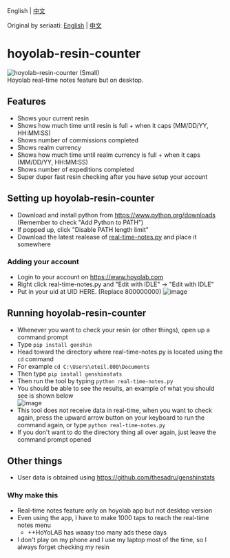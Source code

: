 English | [中文](https://github.com/eileenthg/hoyolab-resin-counter-3.0/blob/main/README.zh-tw.md)

Original by seriaati: [English](https://github.com/seriaati/hoyolab-resin-counter/blob/main/README.md) | [中文](https://github.com/seriaati/hoyolab-resin-counter/blob/main/README.zh-tw.md)

# hoyolab-resin-counter
![hoyolab-resin-counter (Small)](https://user-images.githubusercontent.com/61446626/159615993-8801f175-84b7-4361-bf65-7fb70708341a.png)  
Hoyolab real-time notes feature but on desktop.

## Features
- Shows your current resin
- Shows how much time until resin is full + when it caps (MM/DD/YY, HH:MM:SS)
- Shows number of commissions completed
- Shows realm currency
- Shows how much time until realm currency is full + when it caps (MM/DD/YY, HH:MM:SS)
- Shows number of expeditions completed
- Super duper fast resin checking after you have setup your account

## Setting up hoyolab-resin-counter
- Download and install python from https://www.python.org/downloads (Remember to check "Add Python to PATH")
- If popped up, click "Disable PATH length limit"
- Download the latest realease of [real-time-notes.py](https://github.com/eileenthg/hoyolab-resin-counter-3.0/blob/main/real-time-notes.py) and place it somewhere

### Adding your account
- Login to your account on https://www.hoyolab.com
- Right click real-time-notes.py and "Edit with IDLE" -> "Edit with IDLE"
- Put in your uid at UID HERE. (Replace 800000000)
![image](https://user-images.githubusercontent.com/40307498/190306694-6928ced4-d644-4ad9-9ade-dc7fd1c955e7.png)

## Running hoyolab-resin-counter
- Whenever you want to check your resin (or other things), open up a command prompt
- Type ```pip install genshin```
- Head toward the directory where real-time-notes.py is located using the ```cd``` command
- For example
```cd C:\Users\eteil.000\Documents```
- Then type ```pip install genshinstats```
- Then run the tool by typing ```python real-time-notes.py```
- You should be able to see the results, an example of what you should see is shown below  
![image](https://user-images.githubusercontent.com/40307498/190310649-282b47b6-6516-4993-8387-eda21f00e3f1.png)
- This tool does not receive data in real-time, when you want to check again, press the upward arrow button on your keyboard to run the command again, or type ```python real-time-notes.py```
- If you don't want to do the directory thing all over again, just leave the command prompt opened

## Other things
- User data is obtained using https://github.com/thesadru/genshinstats
### Why make this
- Real-time notes feature only on hoyolab app but not desktop version
- Even using the app, I have to make 1000 taps to reach the real-time notes menu
  - ++HoYoLAB has waaay too many ads these days
- I don't play on my phone and I use my laptop most of the time, so I always forget checking my resin
